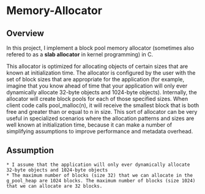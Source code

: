 # Memory-Allocator

## Overview
In this project, I implement a block pool memory allocator (sometimes also refered to as a **slab allocator** in kernel programming) in C. <br />

This allocator is optimized for allocating objects of certain sizes that are known at initialization time. The allocator is configured by the user with the set of block sizes that are appropriate for the application (for example, imagine that you know ahead of time that your application will only ever dynamically allocate 32-byte objects and 1024-byte objects). Internally, the allocator will create block pools for each of those specified sizes. When client code calls pool_malloc(n), it will receive the smallest block that is both free and greater than or equal to n in size. This sort of allocator can be very useful in specialized scenarios where the allocation patterns and sizes are well known at initialization time, because it can make a number of simplifying assumptions to improve performance and metadata overhead.

## Assumption <br />
    * I assume that the application will only ever dynamically allocate 32-byte objects and 1024-byte objects
    * The maximum number of blocks (size 32) that we can allocate in the g_pool_heap are 1024 blocks. The maximum number of blocks (size 1024) that we can allocate are 32 blocks.
